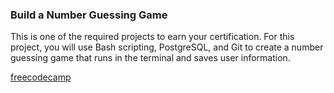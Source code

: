 ### Build a Number Guessing Game

This is one of the required projects to earn your certification. For this project, you will use Bash scripting, PostgreSQL, and Git to create a number guessing game that runs in the terminal and saves user information.

[freecodecamp](https://www.freecodecamp.org/learn/relational-database/build-a-number-guessing-game-project/build-a-number-guessing-game)

